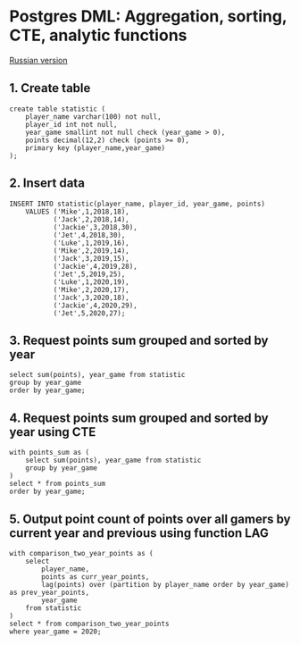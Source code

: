 # Postgres DML: Aggregation, sorting, CTE, analytic functions

[Russian version](README_ru.md)


## 1. Create table
```postgresql
create table statistic (
    player_name varchar(100) not null,
    player_id int not null,
    year_game smallint not null check (year_game > 0),
    points decimal(12,2) check (points >= 0),
    primary key (player_name,year_game)
);
```

## 2. Insert data
```postgresql
INSERT INTO statistic(player_name, player_id, year_game, points) 
    VALUES ('Mike',1,2018,18), 
           ('Jack',2,2018,14), 
           ('Jackie',3,2018,30), 
           ('Jet',4,2018,30), 
           ('Luke',1,2019,16), 
           ('Mike',2,2019,14), 
           ('Jack',3,2019,15), 
           ('Jackie',4,2019,28), 
           ('Jet',5,2019,25), 
           ('Luke',1,2020,19), 
           ('Mike',2,2020,17), 
           ('Jack',3,2020,18), 
           ('Jackie',4,2020,29), 
           ('Jet',5,2020,27);
```

## 3. Request points sum grouped and sorted by year
```postgresql
select sum(points), year_game from statistic
group by year_game
order by year_game;
```

## 4. Request points sum grouped and sorted by year using CTE
```postgresql
with points_sum as (
    select sum(points), year_game from statistic
    group by year_game
)
select * from points_sum
order by year_game;
```

## 5. Output point count of points over all gamers by current year and previous using function LAG
```postgresql
with comparison_two_year_points as (
    select
        player_name,
        points as curr_year_points,
        lag(points) over (partition by player_name order by year_game) as prev_year_points,
        year_game
    from statistic
)
select * from comparison_two_year_points
where year_game = 2020;
```